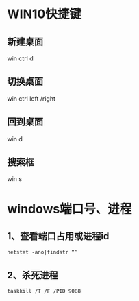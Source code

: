# WIN10快捷键

## 新建桌面

win ctrl  d

## 切换桌面

win ctrl  left  /right

## 回到桌面

win  d

## 搜索框

win s

# windows端口号、进程

## 1、查看端口占用或进程id

```
netstat -ano|findstr “”
```

## 2、杀死进程

```
taskkill /T /F /PID 9088 
```

